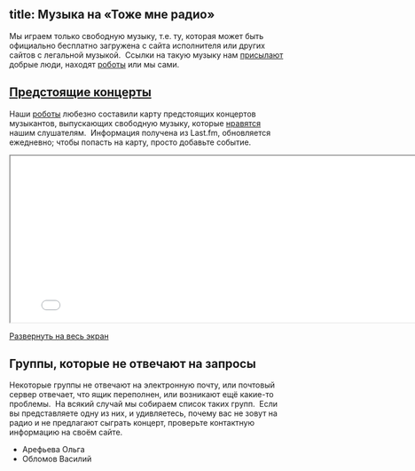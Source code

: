 title: Музыка на «Тоже мне радио»
---
Мы играем только свободную музыку, т.е. ту, которая может быть официально
бесплатно загружена с сайта исполнителя или других сайтов с легальной музыкой. 
Ссылки на такую музыку нам [присылают](/feedback.html) добрые люди, находят
[роботы](/robots.html) или мы сами.


## <a href="/music/#map" name="map">Предстоящие концерты</a>

Наши [роботы](robots.html) любезно составили карту предстоящих концертов
музыкантов, выпускающих свободную музыку, которые [нравятся](jabber.html) нашим
слушателям.  Информация получена из Last.fm, обновляется ежедневно; чтобы
попасть на карту, просто добавьте событие.

<iframe id="cmap" src="/concert-map/" width="800" height="300"></iframe>

[Развернуть на весь экран](/concert-map/)


## Группы, которые не отвечают на запросы

Некоторые группы не отвечают на электронную почту, или почтовый сервер отвечает,
что ящик переполнен, или возникают ещё какие-то проблемы.  На всякий случай мы
собираем список таких групп.  Если вы представляете одну из них, и удивляетесь,
почему вас не зовут на радио и не предлагают сыграть концерт, проверьте
контактную информацию на своём сайте.

- Арефьева Ольга
- Обломов Василий
